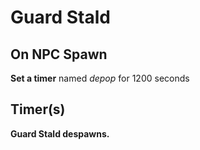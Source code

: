 # Guard Stald
## On NPC Spawn

**Set a timer** named *depop* for 1200 seconds
## Timer(s)

**Guard Stald despawns.**